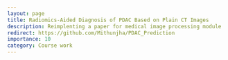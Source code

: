 ```yaml
---
layout: page
title: Radiomics-Aided Diagnosis of PDAC Based on Plain CT Images
description: Reimplenting a paper for medical image processing module
redirect: https://github.com/Mithunjha/PDAC_Prediction
importance: 10
category: Course work
---
```






